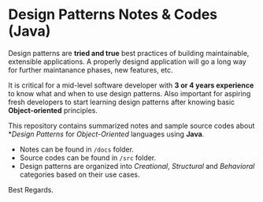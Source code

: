 # Design Patterns Notes & Codes (Java)

Design patterns are **tried and true** best practices of building maintainable, extensible applications. A properly designd application will go a long way for further maintanance phases, new features, etc.

It is critical for a mid-level software developer with **3 or 4 years experience** to know what and when to use design patterns. Also important for aspiring fresh developers to start learning design patterns after knowing basic **Object-oriented** principles.

This repository contains summarized notes and sample source codes about **Design Patterns* for *Object-Oriented* languages using **Java**.

* Notes can be found in `/docs` folder.
* Source codes can be found in `/src` folder.
* Design patterns are organized into *Creational*, *Structural* and *Behavioral* categories based on their use cases.

Best Regards.